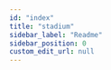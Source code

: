```yaml
---
id: "index"
title: "stadium"
sidebar_label: "Readme"
sidebar_position: 0
custom_edit_url: null
---
```


